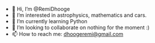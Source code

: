 - 👋 Hi, I’m @RemiDhooge
- 👀 I’m interested in astrophysics, mathematics and cars.
- 🌱 I’m currently learning Python
- 💞️ I’m looking to collaborate on nothing for the moment :)
- 📫 How to reach me: dhoogeremi@gmail.com

<!---
RemiDhooge/RemiDhooge is a ✨ special ✨ repository because its `README.md` (this file) appears on your GitHub profile.
You can click the Preview link to take a look at your changes.
--->
